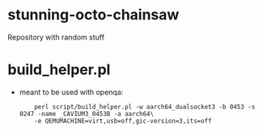 # stunning-octo-chainsaw
Repository with random stuff

# build_helper.pl 
* meant to be used with openqa: 
    ```
        perl script/build_helper.pl -w aarch64_dualsocket3 -b 0453 -s 0247 -name _CAVIUM3_0453B -a aarch64\ 
        -e QEMUMACHINE=virt,usb=off,gic-version=3,its=off
     ```
